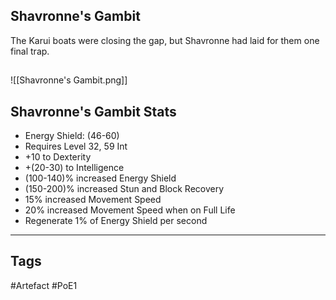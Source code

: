 ## Shavronne's Gambit
The Karui boats were closing the gap,
but Shavronne had laid for them one final trap.
##
![[Shavronne's Gambit.png]]
## Shavronne's Gambit Stats
- Energy Shield: (46-60)
- Requires Level 32, 59 Int
- +10 to Dexterity
- +(20-30) to Intelligence
- (100-140)% increased Energy Shield
- (150-200)% increased Stun and Block Recovery
- 15% increased Movement Speed
- 20% increased Movement Speed when on Full Life
- Regenerate 1% of Energy Shield per second


---
## Tags
#Artefact
#PoE1